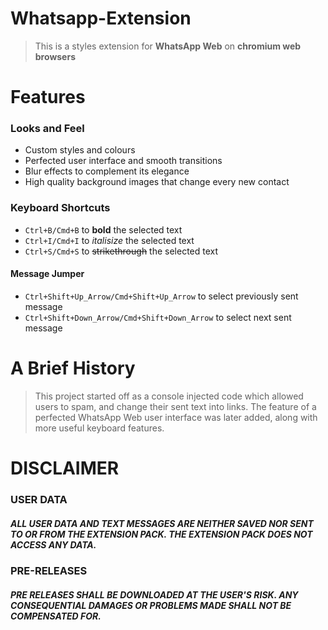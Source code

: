# Whatsapp-Extension
> This is a styles extension for **WhatsApp Web** on **chromium web browsers**

# Features
### Looks and Feel
- Custom styles and colours
- Perfected user interface and smooth transitions
- Blur effects to complement its elegance
- High quality background images that change every new contact

### Keyboard Shortcuts
- ```Ctrl+B/Cmd+B``` to **bold** the selected text
- ```Ctrl+I/Cmd+I``` to *italisize* the selected text
- ```Ctrl+S/Cmd+S``` to ~~strikethrough~~ the selected text
#### Message Jumper
- ```Ctrl+Shift+Up_Arrow/Cmd+Shift+Up_Arrow``` to select previously sent message
- ```Ctrl+Shift+Down_Arrow/Cmd+Shift+Down_Arrow``` to select next sent message


# A Brief History
> This project started off as a console injected code which allowed users to spam, and change their sent text into links. The feature of a perfected WhatsApp Web user interface was later added, along with more useful keyboard features.

# DISCLAIMER
### USER DATA
##### ALL USER DATA AND TEXT MESSAGES ARE NEITHER SAVED NOR SENT TO OR FROM THE EXTENSION PACK. THE EXTENSION PACK DOES NOT ACCESS ANY DATA.
### PRE-RELEASES
##### PRE RELEASES SHALL BE DOWNLOADED AT THE USER'S RISK. ANY CONSEQUENTIAL DAMAGES OR PROBLEMS MADE SHALL NOT BE COMPENSATED FOR.
